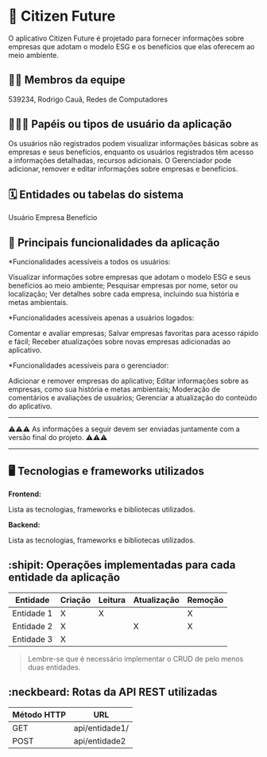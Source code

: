 # :checkered_flag: Citizen Future

O aplicativo Citizen Future é projetado para fornecer informações sobre empresas que adotam o modelo ESG e os benefícios que elas oferecem ao meio ambiente.

## :technologist: Membros da equipe

539234, Rodrigo Cauã, Redes de Computadores

## :people_holding_hands: Papéis ou tipos de usuário da aplicação

Os usuários não registrados podem visualizar informações básicas sobre as empresas e seus benefícios, enquanto os usuários registrados têm acesso a informações detalhadas, recursos adicionais. 
O Gerenciador pode adicionar, remover e editar informações sobre empresas e benefícios.

## :spiral_calendar: Entidades ou tabelas do sistema

Usuário
Empresa
Benefício

## :triangular_flag_on_post:	 Principais funcionalidades da aplicação

*Funcionalidades acessíveis a todos os usuários:

Visualizar informações sobre empresas que adotam o modelo ESG e seus benefícios ao meio ambiente;
Pesquisar empresas por nome, setor ou localização;
Ver detalhes sobre cada empresa, incluindo sua história e metas ambientais.

*Funcionalidades acessíveis apenas a usuários logados:

Comentar e avaliar empresas;
Salvar empresas favoritas para acesso rápido e fácil;
Receber atualizações sobre novas empresas adicionadas ao aplicativo.

*Funcionalidades acessíveis para o gerenciador:

Adicionar e remover empresas do aplicativo;
Editar informações sobre as empresas, como sua história e metas ambientais;
Moderação de comentários e avaliações de usuários;
Gerenciar a atualização do conteúdo do aplicativo.

----

:warning::warning::warning: As informações a seguir devem ser enviadas juntamente com a versão final do projeto. :warning::warning::warning:


----

## :desktop_computer: Tecnologias e frameworks utilizados

**Frontend:**

Lista as tecnologias, frameworks e bibliotecas utilizados.

**Backend:**

Lista as tecnologias, frameworks e bibliotecas utilizados.


## :shipit: Operações implementadas para cada entidade da aplicação


| Entidade| Criação | Leitura | Atualização | Remoção |
| --- | --- | --- | --- | --- |
| Entidade 1 | X |  X  |  | X |
| Entidade 2 | X |    |  X | X |
| Entidade 3 | X |    |  |  |

> Lembre-se que é necessário implementar o CRUD de pelo menos duas entidades.

## :neckbeard: Rotas da API REST utilizadas

| Método HTTP | URL |
| --- | --- |
| GET | api/entidade1/|
| POST | api/entidade2 |
